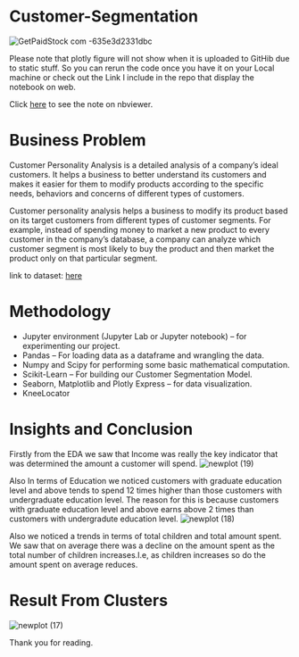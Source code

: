 # Customer-Segmentation

![GetPaidStock com -635e3d2331dbc](https://user-images.githubusercontent.com/73393430/198870602-4f89b39b-78f8-4626-ac4e-63d9943a0adf.jpg)

<div class="alert alert-block alert-warning">
Please note that plotly figure will not show when it is uploaded to GitHib due to static stuff. So you can rerun the code once you have it on your Local machine or check out the Link I include in the repo that display the notebook on web.

Click [here](https://nbviewer.org/github/ibrahim-ogunbiyi/Customer-Segmentation/blob/main/Customer%20Segmentation.ipynb) to see the note on nbviewer.
</div>

# Business Problem
Customer Personality Analysis is a detailed analysis of a company’s ideal customers. It helps a business to better understand its customers and makes it easier for them to modify products according to the specific needs, behaviors and concerns of different types of customers.

Customer personality analysis helps a business to modify its product based on its target customers from different types of customer segments. For example, instead of spending money to market a new product to every customer in the company’s database, a company can analyze which customer segment is most likely to buy the product and then market the product only on that particular segment.

link to dataset: [here](https://www.kaggle.com/datasets/imakash3011/customer-personality-analysis)

# Methodology
- Jupyter environment (Jupyter Lab or Jupyter notebook) – for experimenting our project.
- Pandas – For loading data as a dataframe and wrangling the data.
- Numpy and Scipy for performing some basic mathematical computation.
- Scikit-Learn – For building our Customer Segmentation Model.
- Seaborn, Matplotlib and Plotly Express – for data visualization.
- KneeLocator

# Insights and Conclusion
Firstly from the EDA we saw that Income was really the key indicator that was determined the amount a customer will spend.
![newplot (19)](https://user-images.githubusercontent.com/73393430/198870765-0d4c8a32-31ea-4f8d-8b99-69f6a07ed760.png)


Also In terms of Education we noticed customers with graduate education level and above tends to spend 12 times higher than those customers with undergraduate education level. The reason for this is because customers with graduate education level and above earns above 2 times than customers with undergradute education level.
![newplot (18)](https://user-images.githubusercontent.com/73393430/198870733-ce31e564-c4ba-467f-a6dd-51eef514fbf0.png)


Also we noticed a trends in terms of total children and total amount spent. We saw that on average there was a decline on the amount spent as the total number of children increases.I.e, as children increases so do the amount spent on average reduces.

# Result From Clusters

![newplot (17)](https://user-images.githubusercontent.com/73393430/198870806-93fb7387-48cd-4c86-94fc-701b2d5bb458.png)

Thank you for reading.

